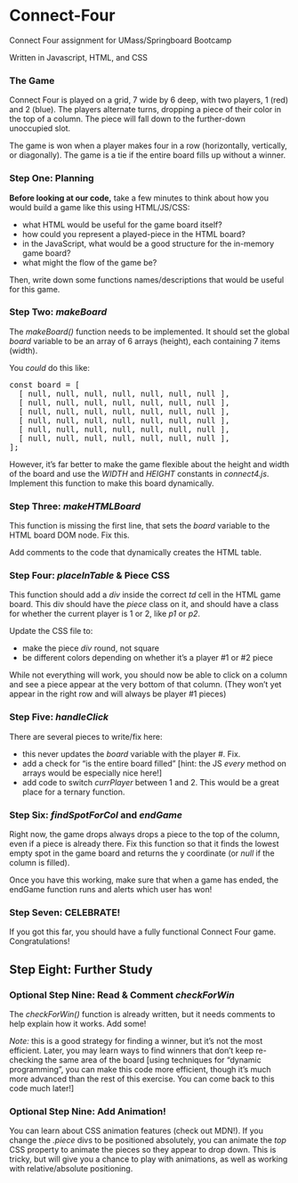 # Connect-Four
Connect Four assignment for UMass/Springboard Bootcamp
<p>Written in Javascript, HTML, and CSS</p>
<h3>The Game</h3>
<p>Connect Four is played on a grid, 7 wide by 6 deep, with two players,
1 (red) and 2 (blue). The players alternate turns, dropping a piece of their
color in the top of a column. The piece will fall down to the further-down
unoccupied slot.</p>
<p>The game is won when a player makes four in a row (horizontally, vertically,
or diagonally). The game is a tie if the entire board fills up without a
winner.</p>
<div class="section" id="step-one-planning">
<h3>Step One: Planning</h3>
<p><strong>Before looking at our code,</strong>
take a few minutes to think about how you would build a game like this
using HTML/JS/CSS:</p>
<ul class="simple">
<li>what HTML would be useful for the game board itself?</li>
<li>how could you represent a played-piece in the HTML board?</li>
<li>in the JavaScript, what would be a good structure for the in-memory game board?</li>
<li>what might the flow of the game be?</li>
</ul>
<p>Then, write down some functions names/descriptions that would be useful
for this game.</p>
</div>
<div class="section" id="step-three-makeboard">
<h3>Step Two: <cite>makeBoard</cite></h3>
<p>The <cite>makeBoard()</cite> function needs to be implemented. It should set the global
<cite>board</cite> variable to be an array of 6 arrays (height), each containing 7 items
(width).</p>
<p>You <em>could</em> do this like:</p>
<div class="highlight-js notranslate"><div class="highlight"><pre><span></span><span class="kr">const</span> <span class="nx">board</span> <span class="o">=</span> <span class="p">[</span>
  <span class="p">[</span> <span class="kc">null</span><span class="p">,</span> <span class="kc">null</span><span class="p">,</span> <span class="kc">null</span><span class="p">,</span> <span class="kc">null</span><span class="p">,</span> <span class="kc">null</span><span class="p">,</span> <span class="kc">null</span><span class="p">,</span> <span class="kc">null</span> <span class="p">],</span>
  <span class="p">[</span> <span class="kc">null</span><span class="p">,</span> <span class="kc">null</span><span class="p">,</span> <span class="kc">null</span><span class="p">,</span> <span class="kc">null</span><span class="p">,</span> <span class="kc">null</span><span class="p">,</span> <span class="kc">null</span><span class="p">,</span> <span class="kc">null</span> <span class="p">],</span>
  <span class="p">[</span> <span class="kc">null</span><span class="p">,</span> <span class="kc">null</span><span class="p">,</span> <span class="kc">null</span><span class="p">,</span> <span class="kc">null</span><span class="p">,</span> <span class="kc">null</span><span class="p">,</span> <span class="kc">null</span><span class="p">,</span> <span class="kc">null</span> <span class="p">],</span>
  <span class="p">[</span> <span class="kc">null</span><span class="p">,</span> <span class="kc">null</span><span class="p">,</span> <span class="kc">null</span><span class="p">,</span> <span class="kc">null</span><span class="p">,</span> <span class="kc">null</span><span class="p">,</span> <span class="kc">null</span><span class="p">,</span> <span class="kc">null</span> <span class="p">],</span>
  <span class="p">[</span> <span class="kc">null</span><span class="p">,</span> <span class="kc">null</span><span class="p">,</span> <span class="kc">null</span><span class="p">,</span> <span class="kc">null</span><span class="p">,</span> <span class="kc">null</span><span class="p">,</span> <span class="kc">null</span><span class="p">,</span> <span class="kc">null</span> <span class="p">],</span>
  <span class="p">[</span> <span class="kc">null</span><span class="p">,</span> <span class="kc">null</span><span class="p">,</span> <span class="kc">null</span><span class="p">,</span> <span class="kc">null</span><span class="p">,</span> <span class="kc">null</span><span class="p">,</span> <span class="kc">null</span><span class="p">,</span> <span class="kc">null</span> <span class="p">],</span>
<span class="p">];</span>
</pre></div>
</div>
<p>However, it’s far better to make the game flexible about the height and width of
the board and use the <cite>WIDTH</cite> and <cite>HEIGHT</cite> constants in <cite>connect4.js</cite>. Implement
this function to make this board dynamically.</p>
</div>
<div class="section" id="step-four-makehtmlboard">
<h3>Step Three: <cite>makeHTMLBoard</cite></h3>
<p>This function is missing the first line, that sets the <cite>board</cite> variable to the
HTML board DOM node. Fix this.</p>
<p>Add comments to the code that dynamically creates the HTML table.</p>
</div>
<div class="section" id="step-five-placeintable-piece-css">
<h3>Step Four: <cite>placeInTable</cite> &amp; Piece CSS</h3>
<p>This function should add a <cite>div</cite> inside the correct <cite>td</cite> cell in the HTML game
board. This div should have the <cite>piece</cite> class on it, and should have a class
for whether the current player is 1 or 2, like <cite>p1</cite> or <cite>p2</cite>.</p>
<p>Update the CSS file to:</p>
<ul class="simple">
<li>make the piece <cite>div</cite> round, not square</li>
<li>be different colors depending on whether it’s a player #1 or #2 piece</li>
</ul>
<p>While not everything will work, you should now be able to click on a column and
see a piece appear at the very bottom of that column. (They won’t yet appear in
the right row and will always be player #1 pieces)</p>
</div>
<div class="section" id="step-six-handleclick">
<h3>Step Five: <cite>handleClick</cite></h3>
<p>There are several pieces to write/fix here:</p>
<ul class="simple">
<li>this never updates the <cite>board</cite> variable with the player #. Fix.</li>
<li>add a check for “is the entire board filled” [hint: the JS <cite>every</cite> method
on arrays would be especially nice here!]</li>
<li>add code to switch <cite>currPlayer</cite> between 1 and 2. This would be a great
place for a ternary function.</li>
</ul>
</div>
<div class="section" id="step-seven-findspotforcol-and-endgame">
<h3>Step Six: <cite>findSpotForCol</cite> and <cite>endGame</cite></h3>
<p>Right now, the game drops always drops a piece to the top of the column,
even if a piece is already there. Fix this function so that it finds the
lowest empty spot in the game board and returns the y coordinate (or
<cite>null</cite> if the column is filled).</p>
<p>Once you have this working, make sure that when a game has ended, the endGame function runs and alerts which user has won!</p>
</div>
<div class="section" id="step-eight-celebrate">
<h3>Step Seven: CELEBRATE!</h3>
<p>If you got this far, you should have a fully functional Connect Four game.
Congratulations!</p>
</div>
</div>
<div class="section" id="further-study">
<h2>Step Eight: Further Study</h2>
<div class="section" id="optional-step-nine-read-comment-checkforwin">
<h3>Optional Step Nine: Read &amp; Comment <cite>checkForWin</cite></h3>
<p>The <cite>checkForWin()</cite> function is already written, but it needs comments to help
explain how it works. Add some!</p>
<p><em>Note:</em> this is a good strategy for finding a winner, but it’s not the most
efficient. Later, you may learn ways to find winners that don’t keep
re-checking the same area of the board [using techniques for “dynamic
programming”, you can make this code more efficient, though it’s much more
advanced than the rest of this exercise. You can come back to this code
much later!]</p>
</div>
<div class="section" id="optional-step-ten-add-animation">
<h3>Optional Step Nine: Add Animation!</h3>
<p>You can learn about CSS animation features (check out MDN!). If you change the
<cite>.piece</cite> divs to be positioned absolutely, you can animate the <cite>top</cite> CSS
property to animate the pieces so they appear to drop down. This is tricky,
but will give you a chance to play with animations, as well as
working with relative/absolute positioning.</p>
</div>

